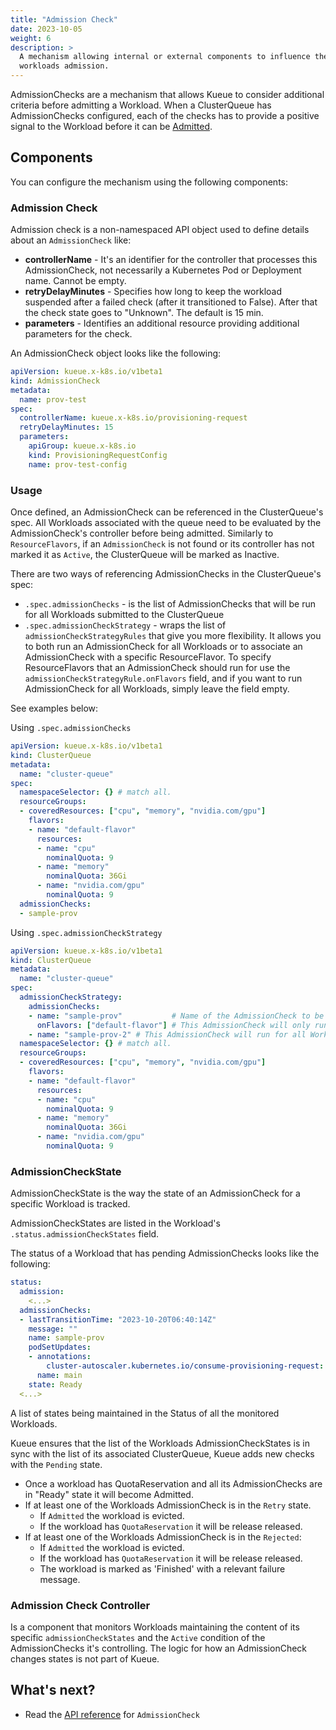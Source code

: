 ```yaml
---
title: "Admission Check"
date: 2023-10-05
weight: 6
description: >
  A mechanism allowing internal or external components to influence the timing of
  workloads admission.
---
```


AdmissionChecks are a mechanism that allows Kueue to consider additional criteria before admitting a Workload.
When a ClusterQueue has AdmissionChecks configured, each of the checks has to provide a
positive signal to the Workload before it can be [Admitted](https://kueue.sigs.k8s.io/docs/concepts#admission).

## Components

You can configure the mechanism using the following components:

### Admission Check

Admission check is a non-namespaced API object used to define details about an `AdmissionCheck` like:

- **controllerName** - It's an identifier for the controller that processes this AdmissionCheck, not necessarily a Kubernetes Pod or Deployment name. Cannot be empty.
- **retryDelayMinutes** - Specifies how long to keep the workload suspended after a failed check (after it transitioned to False). After that the check state goes to "Unknown". The default is 15 min.
- **parameters** - Identifies an additional resource providing additional parameters for the check.

An AdmissionCheck object looks like the following:
```yaml
apiVersion: kueue.x-k8s.io/v1beta1
kind: AdmissionCheck
metadata:
  name: prov-test
spec:
  controllerName: kueue.x-k8s.io/provisioning-request
  retryDelayMinutes: 15
  parameters:
    apiGroup: kueue.x-k8s.io
    kind: ProvisioningRequestConfig
    name: prov-test-config
```

### Usage

Once defined, an AdmissionCheck can be referenced in the ClusterQueue's spec. All Workloads associated with the queue need to be evaluated by the AdmissionCheck's controller before being admitted.
Similarly to `ResourceFlavors`, if an `AdmissionCheck` is not found or its controller has not marked it as `Active`, the ClusterQueue will be marked as Inactive.

There are two ways of referencing AdmissionChecks in the ClusterQueue's spec:

- `.spec.admissionChecks` - is the list of AdmissionChecks that will be run for all Workloads submitted to the ClusterQueue
- `.spec.admissionCheckStrategy` - wraps the list of `admissionCheckStrategyRules` that give you more flexibility. It allows you to both run an AdmissionCheck for all Workloads or to associate an AdmissionCheck
with a specific ResourceFlavor. To specify ResourceFlavors that an AdmissionCheck should run for use the `admissionCheckStrategyRule.onFlavors` field, and if you want to run AdmissionCheck for all Workloads, simply leave the field empty.

See examples below:

Using `.spec.admissionChecks`

```yaml
apiVersion: kueue.x-k8s.io/v1beta1
kind: ClusterQueue
metadata:
  name: "cluster-queue"
spec:
  namespaceSelector: {} # match all.
  resourceGroups:
  - coveredResources: ["cpu", "memory", "nvidia.com/gpu"]
    flavors:
    - name: "default-flavor"
      resources:
      - name: "cpu"
        nominalQuota: 9
      - name: "memory"
        nominalQuota: 36Gi
      - name: "nvidia.com/gpu"
        nominalQuota: 9
  admissionChecks:
  - sample-prov
```

Using `.spec.admissionCheckStrategy`

```yaml
apiVersion: kueue.x-k8s.io/v1beta1
kind: ClusterQueue
metadata:
  name: "cluster-queue"
spec:
  admissionCheckStrategy:
    admissionChecks:
    - name: "sample-prov"           # Name of the AdmissionCheck to be run
      onFlavors: ["default-flavor"] # This AdmissionCheck will only run for Workloads that use default-flavor
    - name: "sample-prov-2" # This AdmissionCheck will run for all Workloads regardless of a used ResourceFlavor
  namespaceSelector: {} # match all.
  resourceGroups:
  - coveredResources: ["cpu", "memory", "nvidia.com/gpu"]
    flavors:
    - name: "default-flavor"
      resources:
      - name: "cpu"
        nominalQuota: 9
      - name: "memory"
        nominalQuota: 36Gi
      - name: "nvidia.com/gpu"
        nominalQuota: 9
```


### AdmissionCheckState

AdmissionCheckState is the way the state of an AdmissionCheck for a specific Workload is tracked.

AdmissionCheckStates are listed in the Workload's `.status.admissionCheckStates` field.

The status of a Workload that has pending AdmissionChecks looks like the following:
```yaml
status:
  admission:
    <...>
  admissionChecks:
  - lastTransitionTime: "2023-10-20T06:40:14Z"
    message: ""
    name: sample-prov
    podSetUpdates:
    - annotations:
        cluster-autoscaler.kubernetes.io/consume-provisioning-request: job-prov-job-9815b-sample-prov
      name: main
    state: Ready
  <...>
```

A list of states being maintained in the Status of all the monitored Workloads.

Kueue ensures that the list of the Workloads AdmissionCheckStates is in sync with the list of its associated ClusterQueue, Kueue adds new checks with the `Pending` state.

- Once a workload has QuotaReservation and all its AdmissionChecks are in "Ready" state it will become Admitted.
- If at least one of the Workloads AdmissionCheck is in the `Retry` state.
  - If `Admitted` the workload is evicted.
  - If the workload has `QuotaReservation` it will be release released.
- If at least one of the Workloads AdmissionCheck is in the `Rejected`:
  - If `Admitted` the workload is evicted.
  - If the workload has `QuotaReservation` it will be release released.
  - The workload is marked as 'Finished' with a relevant failure message.

### Admission Check Controller

Is a component that monitors Workloads maintaining the content of its specific `admissionCheckStates` and the `Active` condition of the AdmissionChecks it's  controlling.
The logic for how an AdmissionCheck changes states is not part of Kueue.

## What's next?

- Read the [API reference](/docs/reference/kueue.v1beta1/#kueue-x-k8s-io-v1beta1-AdmissionCheck) for `AdmissionCheck`

